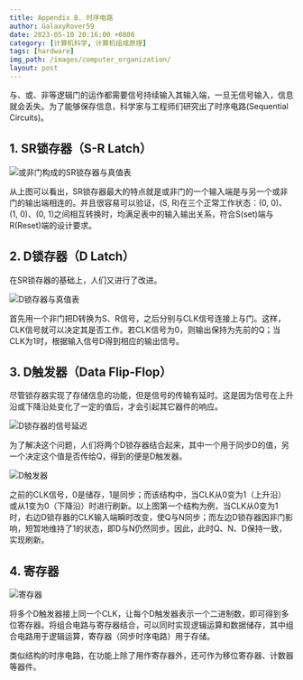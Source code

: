 ```yaml
---
title: Appendix B. 时序电路
author: GalaxyRover59
date: 2023-05-10 20:16:00 +0800
category: [计算机科学, 计算机组成原理]
tags: [hardware]
img_path: /images/computer_organization/
layout: post
---
```



与、或、非等逻辑门的运作都需要信号持续输入其输入端，一旦无信号输入，信息就会丢失。为了能够保存信息，科学家与工程师们研究出了时序电路(Sequential Circuits)。

## 1. SR锁存器（S-R Latch）

![或非门构成的SR锁存器与真值表](SRLatch.png "SR锁存器")

从上图可以看出，SR锁存器最大的特点就是或非门的一个输入端是与另一个或非门的输出端相连的。并且很容易可以验证，(S, R)在三个正常工作状态：(0, 0)、(1, 0)、(0, 1)之间相互转换时，均满足表中的输入输出关系，符合S(set)端与R(Reset)端的设计要求。

## 2. D锁存器（D Latch）

在SR锁存器的基础上，人们又进行了改进。

![D锁存器与真值表](DLatch.png "D锁存器")

首先用一个非门把D转换为S、R信号，之后分别与CLK信号连接上与门。这样，CLK信号就可以决定其是否工作。若CLK信号为0，则输出保持为先前的Q；当CLK为1时，根据输入信号D得到相应的输出信号。

## 3. D触发器（Data Flip-Flop）

尽管锁存器实现了存储信息的功能，但是信号的传输有延时。这是因为信号在上升沿或下降沿处变化了一定的值后，才会引起其它器件的响应。

![D锁存器的信号延迟](signalDelay.png "D锁存器")

为了解决这个问题，人们将两个D锁存器结合起来，其中一个用于同步D的值，另一个决定这个值是否传给Q，得到的便是D触发器。

![D触发器](DFlip-Flop.png "D触发器")

之前的CLK信号，0是储存，1是同步；而该结构中，当CLK从0变为1（上升沿）或从1变为0（下降沿）时进行刷新。以上图第一个结构为例，当CLK从0变为1时，右边D锁存器的CLK输入端瞬时改变，使Q与N同步；而左边D锁存器因非门影响，短暂地维持了1的状态，即D与N仍然同步。因此，此时Q、N、D保持一致，实现刷新。

## 4. 寄存器

![寄存器](register.png "寄存器")


将多个D触发器接上同一个CLK，让每个D触发器表示一个二进制数，即可得到多位寄存器。将组合电路与寄存器结合，可以同时实现逻辑运算和数据储存，其中组合电路用于逻辑运算，寄存器（同步时序电路）用于存储。

类似结构的时序电路，在功能上除了用作寄存器外，还可作为移位寄存器、计数器等器件。